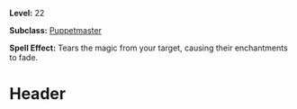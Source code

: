 <!-- TITLE: Spell: Strip Enchantment -->
<!-- SUBTITLE:  -->

**Level:** 22

**Subclass:** [Puppetmaster](puppetmaster)

**Spell Effect:** Tears the magic from your target, causing their enchantments to fade.

# Header